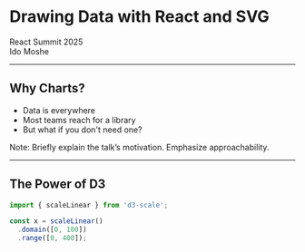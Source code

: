 # Drawing Data with React and SVG
React Summit 2025  
Ido Moshe

---

## Why Charts?

- Data is everywhere
- Most teams reach for a library
- But what if you don't need one?

Note: Briefly explain the talk’s motivation. Emphasize approachability.

---

## The Power of D3

```js
import { scaleLinear } from 'd3-scale';

const x = scaleLinear()
  .domain([0, 100])
  .range([0, 400]);
